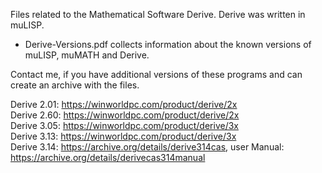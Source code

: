 Files related to the Mathematical Software Derive.
Derive was written in muLISP.

- Derive-Versions.pdf collects information about the known versions of muLISP, muMATH and Derive.

Contact me, if you have additional versions of these programs and can create an archive with the files.

Derive 2.01: https://winworldpc.com/product/derive/2x<br>
Derive 2.60: https://winworldpc.com/product/derive/2x<br>
Derive 3.05: https://winworldpc.com/product/derive/3x<br>
Derive 3.13: https://winworldpc.com/product/derive/3x<br>
Derive 3.14: https://archive.org/details/derive314cas, user Manual: https://archive.org/details/derivecas314manual<br>
